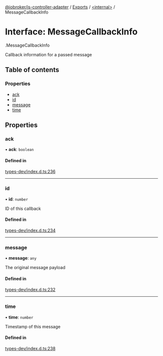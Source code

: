 [@iobroker/js-controller-adapter](../README.md) / [Exports](../modules.md) / [<internal\>](../modules/internal_.md) / MessageCallbackInfo

# Interface: MessageCallbackInfo

[<internal>](../modules/internal_.md).MessageCallbackInfo

Callback information for a passed message

## Table of contents

### Properties

- [ack](internal_.MessageCallbackInfo.md#ack)
- [id](internal_.MessageCallbackInfo.md#id)
- [message](internal_.MessageCallbackInfo.md#message)
- [time](internal_.MessageCallbackInfo.md#time)

## Properties

### ack

• **ack**: `boolean`

#### Defined in

[types-dev/index.d.ts:236](https://github.com/ioBroker/ioBroker.js-controller/blob/4361085b/packages/types-dev/index.d.ts#L236)

___

### id

• **id**: `number`

ID of this callback

#### Defined in

[types-dev/index.d.ts:234](https://github.com/ioBroker/ioBroker.js-controller/blob/4361085b/packages/types-dev/index.d.ts#L234)

___

### message

• **message**: `any`

The original message payload

#### Defined in

[types-dev/index.d.ts:232](https://github.com/ioBroker/ioBroker.js-controller/blob/4361085b/packages/types-dev/index.d.ts#L232)

___

### time

• **time**: `number`

Timestamp of this message

#### Defined in

[types-dev/index.d.ts:238](https://github.com/ioBroker/ioBroker.js-controller/blob/4361085b/packages/types-dev/index.d.ts#L238)
